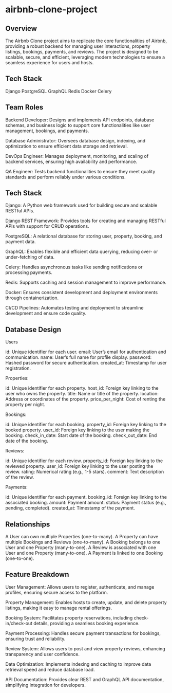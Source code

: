 # airbnb-clone-project

## Overview
The Airbnb Clone project aims to replicate the core functionalities of Airbnb, providing a robust backend for managing user interactions, property listings, bookings, payments, and reviews. The project is designed to be scalable, secure, and efficient, leveraging modern technologies to ensure a seamless experience for users and hosts.

## Tech Stack
Django
PostgreSQL
GraphQL
Redis
Docker
Celery

## Team Roles
Backend Developer: Designs and implements API endpoints, database schemas, and business logic to support core functionalities like user management, bookings, and payments.

Database Administrator: Oversees database design, indexing, and optimization to ensure efficient data storage and retrieval.

DevOps Engineer: Manages deployment, monitoring, and scaling of backend services, ensuring high availability and performance.

QA Engineer: Tests backend functionalities to ensure they meet quality standards and perform reliably under various conditions.

## Tech Stack
Django: A Python web framework used for building secure and scalable RESTful APIs.

Django REST Framework: Provides tools for creating and managing RESTful APIs with support for CRUD operations.

PostgreSQL: A relational database for storing user, property, booking, and payment data.

GraphQL: Enables flexible and efficient data querying, reducing over- or under-fetching of data.

Celery: Handles asynchronous tasks like sending notifications or processing payments.

Redis: Supports caching and session management to improve performance.

Docker: Ensures consistent development and deployment environments through containerization.

CI/CD Pipelines: Automates testing and deployment to streamline development and ensure code quality.

## Database Design
Users

id: Unique identifier for each user.
email: User’s email for authentication and communication.
name: User’s full name for profile display.
password: Hashed password for secure authentication.
created_at: Timestamp for user registration.


Properties:

id: Unique identifier for each property.
host_id: Foreign key linking to the user who owns the property.
title: Name or title of the property.
location: Address or coordinates of the property.
price_per_night: Cost of renting the property per night.


Bookings:

id: Unique identifier for each booking.
property_id: Foreign key linking to the booked property.
user_id: Foreign key linking to the user making the booking.
check_in_date: Start date of the booking.
check_out_date: End date of the booking.


Reviews:

id: Unique identifier for each review.
property_id: Foreign key linking to the reviewed property.
user_id: Foreign key linking to the user posting the review.
rating: Numerical rating (e.g., 1-5 stars).
comment: Text description of the review.


Payments:

id: Unique identifier for each payment.
booking_id: Foreign key linking to the associated booking.
amount: Payment amount.
status: Payment status (e.g., pending, completed).
created_at: Timestamp of the payment.

## Relationships
A User can own multiple Properties (one-to-many).
A Property can have multiple Bookings and Reviews (one-to-many).
A Booking belongs to one User and one Property (many-to-one).
A Review is associated with one User and one Property (many-to-one).
A Payment is linked to one Booking (one-to-one).

## Feature Breakdown
User Management: Allows users to register, authenticate, and manage profiles, ensuring secure access to the platform.

Property Management: Enables hosts to create, update, and delete property listings, making it easy to manage rental offerings.

Booking System: Facilitates property reservations, including check-in/check-out details, providing a seamless booking experience.

Payment Processing: Handles secure payment transactions for bookings, ensuring trust and reliability.

Review System: Allows users to post and view property reviews, enhancing transparency and user confidence.

Data Optimization: Implements indexing and caching to improve data retrieval speed and reduce database load.

API Documentation: Provides clear REST and GraphQL API documentation, simplifying integration for developers.